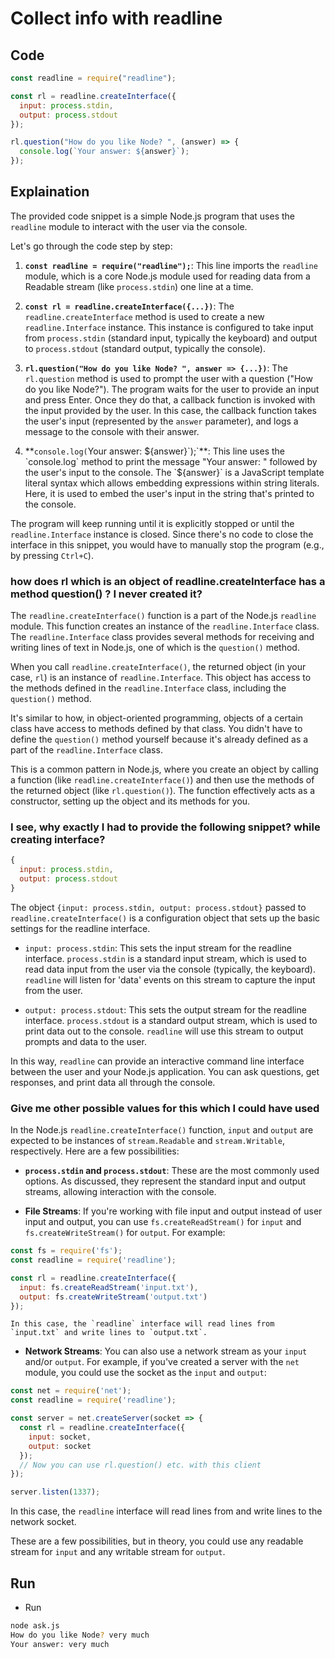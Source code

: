 # Collect info with readline

## Code

```javascript
const readline = require("readline");

const rl = readline.createInterface({
  input: process.stdin,
  output: process.stdout
});

rl.question("How do you like Node? ", (answer) => {
  console.log(`Your answer: ${answer}`);
});
```

## Explaination

The provided code snippet is a simple Node.js program that uses the `readline` module to interact with the user via the console.

Let's go through the code step by step:

1. **`const readline = require("readline");`**: This line imports the `readline` module, which is a core Node.js module used for reading data from a Readable stream (like `process.stdin`) one line at a time.

2. **`const rl = readline.createInterface({...})`**: The `readline.createInterface` method is used to create a new `readline.Interface` instance. This instance is configured to take input from `process.stdin` (standard input, typically the keyboard) and output to `process.stdout` (standard output, typically the console).

3. **`rl.question("How do you like Node? ", answer => {...})`**: The `rl.question` method is used to prompt the user with a question ("How do you like Node?"). The program waits for the user to provide an input and press Enter. Once they do that, a callback function is invoked with the input provided by the user. In this case, the callback function takes the user's input (represented by the `answer` parameter), and logs a message to the console with their answer.

4. **`console.log(`Your answer: ${answer}`);`**: This line uses the `console.log` method to print the message "Your answer: " followed by the user's input to the console. The `${answer}` is a JavaScript template literal syntax which allows embedding expressions within string literals. Here, it is used to embed the user's input in the string that's printed to the console.

The program will keep running until it is explicitly stopped or until the `readline.Interface` instance is closed. Since there's no code to close the interface in this snippet, you would have to manually stop the program (e.g., by pressing `Ctrl+C`).

### how does rl which is an object of readline.createInterface has a method question() ? I never created it?

The `readline.createInterface()` function is a part of the Node.js `readline` module. This function creates an instance of the `readline.Interface` class. The `readline.Interface` class provides several methods for receiving and writing lines of text in Node.js, one of which is the `question()` method.

When you call `readline.createInterface()`, the returned object (in your case, `rl`) is an instance of `readline.Interface`. This object has access to the methods defined in the `readline.Interface` class, including the `question()` method.

It's similar to how, in object-oriented programming, objects of a certain class have access to methods defined by that class. You didn't have to define the `question()` method yourself because it's already defined as a part of the `readline.Interface` class.

This is a common pattern in Node.js, where you create an object by calling a function (like `readline.createInterface()`) and then use the methods of the returned object (like `rl.question()`). The function effectively acts as a constructor, setting up the object and its methods for you.

### I see, why exactly I had to provide the following snippet? while creating interface?

```javascript
{
  input: process.stdin,
  output: process.stdout
}
```

The object `{input: process.stdin, output: process.stdout}` passed to `readline.createInterface()` is a configuration object that sets up the basic settings for the readline interface.

- `input: process.stdin`: This sets the input stream for the readline interface. `process.stdin` is a standard input stream, which is used to read data input from the user via the console (typically, the keyboard). `readline` will listen for 'data' events on this stream to capture the input from the user.

- `output: process.stdout`: This sets the output stream for the readline interface. `process.stdout` is a standard output stream, which is used to print data out to the console. `readline` will use this stream to output prompts and data to the user.

In this way, `readline` can provide an interactive command line interface between the user and your Node.js application. You can ask questions, get responses, and print data all through the console.

### Give me other possible values for this which I could have used

In the Node.js `readline.createInterface()` function, `input` and `output` are expected to be instances of `stream.Readable` and `stream.Writable`, respectively. Here are a few possibilities:

- **`process.stdin` and `process.stdout`**: These are the most commonly used options. As discussed, they represent the standard input and output streams, allowing interaction with the console.

- **File Streams**: If you're working with file input and output instead of user input and output, you can use `fs.createReadStream()` for `input` and `fs.createWriteStream()` for `output`. For example:

```javascript
const fs = require('fs');
const readline = require('readline');

const rl = readline.createInterface({
  input: fs.createReadStream('input.txt'),
  output: fs.createWriteStream('output.txt')
});
```

    In this case, the `readline` interface will read lines from `input.txt` and write lines to `output.txt`.

- **Network Streams**: You can also use a network stream as your `input` and/or `output`. For example, if you've created a server with the `net` module, you could use the socket as the `input` and `output`:

```javascript
const net = require('net');
const readline = require('readline');

const server = net.createServer(socket => {
  const rl = readline.createInterface({
    input: socket,
    output: socket
  });
  // Now you can use rl.question() etc. with this client
});

server.listen(1337);
```

In this case, the `readline` interface will read lines from and write lines to the network socket.

These are a few possibilities, but in theory, you could use any readable stream for `input` and any writable stream for `output`.

## Run

- Run

```bash
node ask.js 
How do you like Node? very much
Your answer: very much

```
